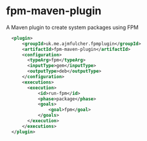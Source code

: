 fpm-maven-plugin
================

A Maven plugin to create system packages using FPM

```xml
  <plugin>
      <groupId>uk.me.ajmfulcher.fpmplugin</groupId>
      <artifactId>fpm-maven-plugin</artifactId>
      <configuration>
        <typeArg>fpm</typeArg>
        <inputType>gem</inputType>
        <outputType>deb</outputType>
      </configuration>
      <executions>
        <execution>
            <id>run-fpm</id>
            <phase>package</phase>
            <goals>
                <goal>fpm</goal>
            </goals>
        </execution>
      </executions>
  </plugin>
```
